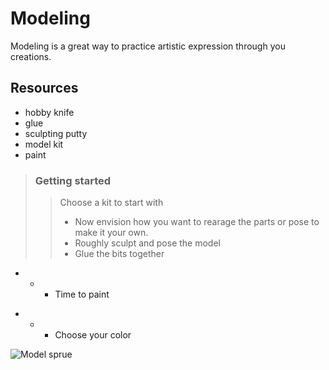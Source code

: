 # Modeling

Modeling is a great way to practice artistic expression through you creations.

## Resources

* hobby knife
* glue
* sculpting putty
* model kit
* paint

> ### Getting started
>> Choose a kit to start with
>> * Now envision how you want to rearage the parts or pose to make it your own.
>> * Roughly sculpt and pose the model
>> * Glue the bits together
* * * Time to paint
- - - Choose your color

![Model sprue](https://image.shutterstock.com/image-photo/studio-photo-plastic-model-kit-260nw-403721704.jpg)


